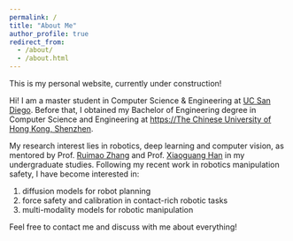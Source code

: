 ```yaml
---
permalink: /
title: "About Me"
author_profile: true
redirect_from: 
  - /about/
  - /about.html
---
```


This is my personal website, currently under construction!

Hi! I am a master student in Computer Science & Engineering at [UC San Diego](https://ucsd.edu). Before that, I obtained my Bachelor of Engineering degree in Computer Science and Engineering at [https://The Chinese University of Hong Kong, Shenzhen](cuhk.edu.cn). 

My research interest lies in robotics, deep learning and computer vision, as mentored by Prof. [Ruimao Zhang](http://www.zhangruimao.site/#) and Prof. [Xiaoguang Han](https://gaplab.cuhk.edu.cn/pages/people) in my undergraduate studies. Following my recent work in robotics manipulation safety, I have become interested in:

1) diffusion models for robot planning
2) force safety and calibration in contact-rich robotic tasks
3) multi-modality models for robotic manipulation

Feel free to contact me and discuss with me about everything! 

